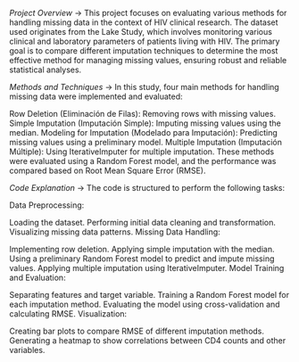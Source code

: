 *Project Overview* ->
This project focuses on evaluating various methods for handling missing data in the context of HIV clinical research. The dataset used originates from the Lake Study, which involves monitoring various clinical and laboratory parameters of patients living with HIV. The primary goal is to compare different imputation techniques to determine the most effective method for managing missing values, ensuring robust and reliable statistical analyses.

*Methods and Techniques* ->
In this study, four main methods for handling missing data were implemented and evaluated:

Row Deletion (Eliminación de Filas): Removing rows with missing values.
Simple Imputation (Imputación Simple): Imputing missing values using the median.
Modeling for Imputation (Modelado para Imputación): Predicting missing values using a preliminary model.
Multiple Imputation (Imputación Múltiple): Using IterativeImputer for multiple imputation.
These methods were evaluated using a Random Forest model, and the performance was compared based on Root Mean Square Error (RMSE).

*Code Explanation* ->
The code is structured to perform the following tasks:

Data Preprocessing:

Loading the dataset.
Performing initial data cleaning and transformation.
Visualizing missing data patterns.
Missing Data Handling:

Implementing row deletion.
Applying simple imputation with the median.
Using a preliminary Random Forest model to predict and impute missing values.
Applying multiple imputation using IterativeImputer.
Model Training and Evaluation:

Separating features and target variable.
Training a Random Forest model for each imputation method.
Evaluating the model using cross-validation and calculating RMSE.
Visualization:

Creating bar plots to compare RMSE of different imputation methods.
Generating a heatmap to show correlations between CD4 counts and other variables.

